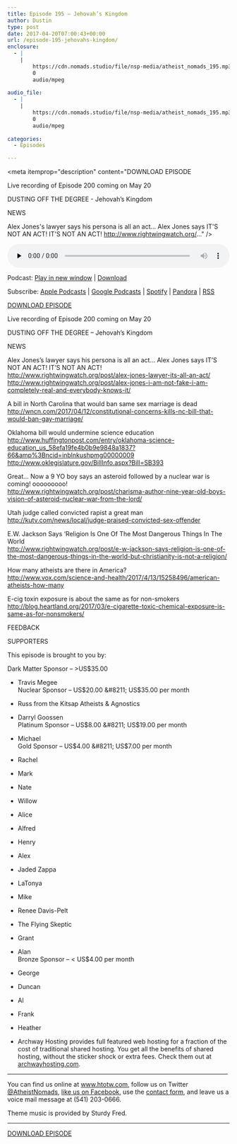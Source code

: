 ```yaml
---
title: Episode 195 – Jehovah’s Kingdom
author: Dustin
type: post
date: 2017-04-20T07:00:43+00:00
url: /episode-195-jehovahs-kingdom/
enclosure:
  - |
    |
        https://cdn.nomads.studio/file/nsp-media/atheist_nomads_195.mp3
        0
        audio/mpeg
        
audio_file:
  - |
    |
        https://cdn.nomads.studio/file/nsp-media/atheist_nomads_195.mp3
        0
        audio/mpeg
        
categories:
  - Episodes

---
```

<div itemscope itemtype="http://schema.org/AudioObject">
  <meta itemprop="name" content="Episode 195 &#8211; Jehovah’s Kingdom" />
  
  <meta itemprop="uploadDate" content="2017-04-20T01:00:43-06:00" />
  
  <meta itemprop="encodingFormat" content="audio/mpeg" />
  
  <meta itemprop="description" content="DOWNLOAD EPISODE

Live recording of Episode 200 coming on May 20

DUSTING OFF THE DEGREE - Jehovah’s Kingdom

NEWS

Alex Jones's lawyer says his persona is all an act... Alex Jones says IT'S NOT AN ACT! IT'S NOT AN ACT!
http://www.rightwingwatch.org/..." />
  
  <meta itemprop="contentUrl" content="https://dts.podtrac.com/redirect.mp3/cdn.nomads.studio/file/nsp-media/atheist_nomads_195.mp3" />
  </p> 
  
  <div class="powerpress_player" id="powerpress_player_8458">
    <audio class="wp-audio-shortcode" id="audio-1528-202" preload="none" style="width: 100%;" controls="controls"><source type="audio/mpeg" src="https://dts.podtrac.com/redirect.mp3/cdn.nomads.studio/file/nsp-media/atheist_nomads_195.mp3?_=202" /><a href="https://dts.podtrac.com/redirect.mp3/cdn.nomads.studio/file/nsp-media/atheist_nomads_195.mp3">https://dts.podtrac.com/redirect.mp3/cdn.nomads.studio/file/nsp-media/atheist_nomads_195.mp3</a></audio>
  </div>
</div>

<p class="powerpress_links powerpress_links_mp3">
  Podcast: <a href="https://dts.podtrac.com/redirect.mp3/cdn.nomads.studio/file/nsp-media/atheist_nomads_195.mp3" class="powerpress_link_pinw" target="_blank" title="Play in new window" onclick="return powerpress_pinw('https://htotw.com/?powerpress_pinw=1528-podcast');" rel="nofollow">Play in new window</a> | <a href="https://dts.podtrac.com/redirect.mp3/cdn.nomads.studio/file/nsp-media/atheist_nomads_195.mp3" class="powerpress_link_d" title="Download" rel="nofollow" download="atheist_nomads_195.mp3">Download</a>
</p>

<p class="powerpress_links powerpress_subscribe_links">
  Subscribe: <a href="https://podcasts.apple.com/us/podcast/humanists-take-on-the-world/id530050098?mt=2&ls=1" class="powerpress_link_subscribe powerpress_link_subscribe_itunes" target="_blank" title="Subscribe on Apple Podcasts" rel="nofollow">Apple Podcasts</a> | <a href="https://www.google.com/podcasts?feed=aHR0cDovL2F0aGVpc3Rub21hZHMubGlic3luLmNvbS9yc3M%3D" class="powerpress_link_subscribe powerpress_link_subscribe_googleplay" target="_blank" title="Subscribe on Google Podcasts" rel="nofollow">Google Podcasts</a> | <a href="https://open.spotify.com/show/3LzK2xZGike6Tc1GEMtMbr?si=LieN9SNuTpq96smuaUsH8A" class="powerpress_link_subscribe powerpress_link_subscribe_spotify" target="_blank" title="Subscribe on Spotify" rel="nofollow">Spotify</a> | <a href="https://www.pandora.com/podcast/atheist-nomads/PC:10122?corr=62071012&part=ug" class="powerpress_link_subscribe powerpress_link_subscribe_pandora" target="_blank" title="Subscribe on Pandora" rel="nofollow">Pandora</a> | <a href="https://htotw.com/feed/podcast/" class="powerpress_link_subscribe powerpress_link_subscribe_rss" target="_blank" title="Subscribe via RSS" rel="nofollow">RSS</a>
</p>

<center>
</center>

<a href="https://dts.podtrac.com/redirect.mp3/cdn.nomads.studio/file/nsp-media/atheist_nomads_195.mp3" target="_blank" rel="noopener">DOWNLOAD EPISODE</a>

Live recording of Episode 200 coming on May 20

DUSTING OFF THE DEGREE &#8211; Jehovah’s Kingdom

NEWS

Alex Jones&#8217;s lawyer says his persona is all an act&#8230; Alex Jones says IT&#8217;S NOT AN ACT! IT&#8217;S NOT AN ACT!  
<a href="http://www.rightwingwatch.org/post/alex-jones-lawyer-its-all-an-act/" target="_blank" rel="noopener">http://www.rightwingwatch.org/post/alex-jones-lawyer-its-all-an-act/</a>  
<a href="http://www.rightwingwatch.org/post/alex-jones-i-am-not-fake-i-am-completely-real-and-everybody-knows-it/" target="_blank" rel="noopener">http://www.rightwingwatch.org/post/alex-jones-i-am-not-fake-i-am-completely-real-and-everybody-knows-it/</a>

A bill in North Carolina that would ban same sex marriage is dead  
<a href="http://wncn.com/2017/04/12/constitutional-concerns-kills-nc-bill-that-would-ban-gay-marriage/" target="_blank" rel="noopener">http://wncn.com/2017/04/12/constitutional-concerns-kills-nc-bill-that-would-ban-gay-marriage/</a>

Oklahoma bill would undermine science education  
<a href="http://www.huffingtonpost.com/entry/oklahoma-science-education_us_58efa19fe4b0b9e9848a1837?66&amp%3Bncid=inblnkushpmg00000009" target="_blank" rel="noopener">http://www.huffingtonpost.com/entry/oklahoma-science-education_us_58efa19fe4b0b9e9848a1837?66&amp%3Bncid=inblnkushpmg00000009</a>  
<a href="http://www.oklegislature.gov/BillInfo.aspx?Bill=SB393" target="_blank" rel="noopener">http://www.oklegislature.gov/BillInfo.aspx?Bill=SB393</a>

Great&#8230; Now a 9 YO boy says an asteroid followed by a nuclear war is coming! ooooooooo!  
<a href="http://www.rightwingwatch.org/post/charisma-author-nine-year-old-boys-vision-of-asteroid-nuclear-war-from-the-lord/" target="_blank" rel="noopener">http://www.rightwingwatch.org/post/charisma-author-nine-year-old-boys-vision-of-asteroid-nuclear-war-from-the-lord/</a>

Utah judge called convicted rapist a great man  
<a href="http://kutv.com/news/local/judge-praised-convicted-sex-offender" target="_blank" rel="noopener">http://kutv.com/news/local/judge-praised-convicted-sex-offender</a>

E.W. Jackson Says &#8216;Religion Is One Of The Most Dangerous Things In The World  
<a href="http://www.rightwingwatch.org/post/e-w-jackson-says-religion-is-one-of-the-most-dangerous-things-in-the-world-but-christianity-is-not-a-religion/" target="_blank" rel="noopener">http://www.rightwingwatch.org/post/e-w-jackson-says-religion-is-one-of-the-most-dangerous-things-in-the-world-but-christianity-is-not-a-religion/</a>

How many atheists are there in America?  
<a href="http://www.vox.com/science-and-health/2017/4/13/15258496/american-atheists-how-many" target="_blank" rel="noopener">http://www.vox.com/science-and-health/2017/4/13/15258496/american-atheists-how-many</a>

E-cig toxin exposure is about the same as for non-smokers  
<a href="http://blog.heartland.org/2017/03/e-cigarette-toxic-chemical-exposure-is-same-as-for-nonsmokers/" target="_blank" rel="noopener">http://blog.heartland.org/2017/03/e-cigarette-toxic-chemical-exposure-is-same-as-for-nonsmokers/</a>

FEEDBACK

SUPPORTERS

This episode is brought to you by:

Dark Matter Sponsor &#8211; >US$35.00  
* Travis Megee  
Nuclear Sponsor &#8211; US$20.00 &#8211; US$35.00 per month  
* Russ from the Kitsap Atheists & Agnostics  
* Darryl Goossen  
Platinum Sponsor &#8211; US$8.00 &#8211; US$19.00 per month  
* Michael  
Gold Sponsor &#8211; US$4.00 &#8211; US$7.00 per month  
* Rachel  
* Mark  
* Nate  
* Willow  
* Alice  
* Alfred  
* Henry  
* Alex  
* Jaded Zappa  
* LaTonya  
* Mike  
* Renee Davis-Pelt  
* The Flying Skeptic  
* Grant  
* Alan  
Bronze Sponsor &#8211; < US$4.00 per month  
* George  
* Duncan  
* Al  
* Frank  
* Heather

* Archway Hosting provides full featured web hosting for a fraction of the cost of traditional shared hosting. You get all the benefits of shared hosting, without the sticker shock or extra fees. Check them out at <a href="http://archwayhosting.com/" target="_blank" rel="noopener">archwayhosting.com</a>.

<hr width="500" />

You can find us online at <a href="https://www.htotw.com/" target="_blank" rel="noopener">www.htotw.com</a>, follow us on Twitter <a href="https://twitter.com/AtheistNomads" target="_blank" rel="noopener">@AtheistNomads</a>, <a href="https://htotw.com/facebook" target="_blank" rel="noopener">like us on Facebook</a>, use the [contact form](https://htotw.com/contact), and leave us a voice mail message at (541) 203-0666.

Theme music is provided by Sturdy Fred.

<hr width="”500”" />

<a href="https://dts.podtrac.com/redirect.mp3/cdn.nomads.studio/file/nsp-media/atheist_nomads_195.mp3" target="_blank" rel="noopener">DOWNLOAD EPISODE</a>